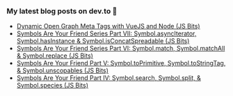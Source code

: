 ### My latest blog posts on dev.to 📖

<!-- BLOG-POST-LIST:START -->
- [Dynamic Open Graph Meta Tags with VueJS and Node (JS Bits)](https://dev.to/cilly_boloe/dynamic-open-graph-meta-tags-with-vuejs-and-node-js-bits-2a11)
- [Symbols Are Your Friend Series Part VII: Symbol.asyncIterator, Symbol.hasInstance & Symbol.isConcatSpreadable (JS Bits)](https://dev.to/cilly_boloe/symbols-are-your-friend-series-part-vii-symbol-asynciterator-symbol-hasinstance-symbol-isconcatspreadable-js-bits-4h26)
- [Symbols Are Your Friend Series Part VI: Symbol.match, Symbol.matchAll & Symbol.replace (JS Bits)](https://dev.to/cilly_boloe/symbols-are-your-friend-series-part-vi-symbol-match-symbol-matchall-symbol-replace-js-bits-539g)
- [Symbols Are Your Friend Part V: Symbol.toPrimitive, Symbol.toStringTag, & Symbol.unscopables (JS Bits)](https://dev.to/cilly_boloe/symbols-are-your-friend-part-v-symbol-toprimitive-symbol-tostringtag-symbol-unscopables-js-bits-nee)
- [Symbols Are Your Friend Part IV: Symbol.search, Symbol.split, & Symbol.species (JS Bits)](https://dev.to/cilly_boloe/symbols-are-your-friend-part-iv-symbol-search-symbol-split-symbol-species-js-bits-4i25)
<!-- BLOG-POST-LIST:END -->

